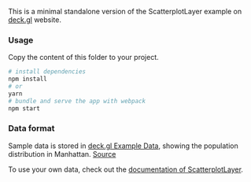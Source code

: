 This is a minimal standalone version of the ScatterplotLayer example
on [deck.gl](http://deck.gl) website.

### Usage

Copy the content of this folder to your project. 

```bash
# install dependencies
npm install
# or
yarn
# bundle and serve the app with webpack
npm start
```

### Data format

Sample data is stored in [deck.gl Example Data](https://github.com/visgl/deck.gl-data/tree/master/examples/scatterplot), showing the population distribution in Manhattan. [Source](http://www.census.gov)

To use your own data, check out
the [documentation of ScatterplotLayer](../../../docs/api-reference/layers/scatterplot-layer.md).
